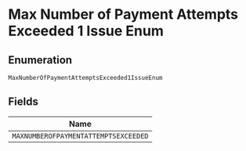 
# Max Number of Payment Attempts Exceeded 1 Issue Enum

## Enumeration

`MaxNumberOfPaymentAttemptsExceeded1IssueEnum`

## Fields

| Name |
|  --- |
| `MAXNUMBEROFPAYMENTATTEMPTSEXCEEDED` |

